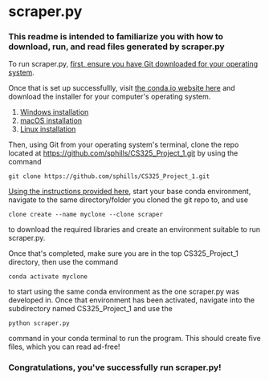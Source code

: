 # scraper.py
### This readme is intended to familiarize you with how to download, run, and read files generated by scraper.py

To run scraper.py, [first, ensure you have Git downloaded for your operating system](https://git-scm.com/downloads).

Once that is set up successfullly, visit [the conda.io website here](https://conda.io/projects/conda/en/latest/user-guide/install/index.html#regular-installation) and download the installer for your computer's operating system.
1. [Windows installation](https://conda.io/projects/conda/en/latest/user-guide/install/windows.html#installing-on-windows)
2. [macOS installation](https://conda.io/projects/conda/en/latest/user-guide/install/macos.html#installing-on-macos)
3. [Linux installation](https://conda.io/projects/conda/en/latest/user-guide/install/linux.html#installing-on-linux)

Then, using Git from your operating system's terminal, clone the repo located at https://github.com/sphills/CS325_Project_1.git by using the command
```commandline
git clone https://github.com/sphills/CS325_Project_1.git
```
[Using the instructions provided here](https://conda.io/projects/conda/en/latest/user-guide/tasks/manage-environments.html#cloning-an-environment), start your base conda environment, navigate to the same directory/folder you cloned the git repo to, and use 
```commandline
clone create --name myclone --clone scraper
```
to download the required libraries and create an environment suitable to run scraper.py.

Once that's completed, make sure you are in the top CS325_Project_1 directory, then use the command
```commandline
conda activate myclone
```
to start using the same conda environment as the one scraper.py was developed in. Once that environment has been activated, navigate into the subdirectory named CS325_Project_1 and use the 
```commandline
python scraper.py
```
command in your conda terminal to run the program. This should create five files, which you can read ad-free!

### Congratulations, you've successfully run scraper.py!